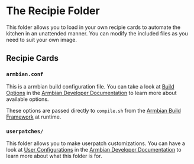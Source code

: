 # The Recipie Folder

This folder allows you to load in your own recipie cards to automate the kitchen in an unattended manner. You can modify the included files as you need to suit your own image.

## Recipie Cards

### ``armbian.conf``

This is a armbian build configuration file.  You can take a look at [Build Options](https://docs.armbian.com/Developer-Guide_Build-Options/) in the [Armbian Developer Documentation](https://docs.armbian.com/Developer-Guide_Welcome/) to learn more about available options.

These options are passed directly to ``compile.sh`` from the [Armbian Build Framework](https://github.com/armbian/build) at runtime.

### ``userpatches/``

This folder allows you to make userpatch customizations.  You can have a look at [User Configurations](https://docs.armbian.com/Developer-Guide_User-Configurations/) in the [Armbian Developer Documentation](https://docs.armbian.com/Developer-Guide_Welcome/) to learn more about what this folder is for.
